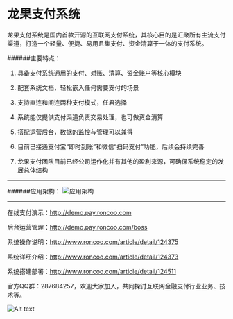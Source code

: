 # 龙果支付系统

龙果支付系统是国内首款开源的互联网支付系统，其核心目的是汇聚所有主流支付渠道，打造一个轻量、便捷、易用且集支付、资金清算于一体的支付系统。

######主要特点：

1. 具备支付系统通用的支付、对账、清算、资金账户等核心模块

2. 配套系统文档，轻松嵌入任何需要支付的场景

3. 支持直连和间连两种支付模式，任君选择

4. 系统能仅提供支付渠道负责交易处理，也可做资金清算

5. 搭配运营后台，数据的监控与管理可以兼得

6. 目前已接通支付宝“即时到账”和微信“扫码支付”功能，后续会持续完善

7. 龙果支付团队目前已经公司运作化并有其他的盈利来源，可确保系统稳定的发展总体结构

----------------------------------------------------------------------------------

######应用架构：
![应用架构](http://static.roncoo.com/images/HntZA5CQKzX7WKTpNbBCXHCbBhsPcys6.jpg "应用架构")

---------

在线支付演示：http://demo.pay.roncoo.com

后台运营管理：http://demo.pay.roncoo.com/boss

系统操作说明：http://www.roncoo.com/article/detail/124375

系统详细介绍：http://www.roncoo.com/article/detail/124373

系统搭建部署：http://www.roncoo.com/article/detail/124511

官方QQ群：287684257，欢迎大家加入，共同探讨互联网金融支付行业业务、技术等。

![Alt text](http://static.roncoo.com/images/kbSMH3b3p8XwE6CbjSeHbjMK25JYNYRX.png)

 




 

